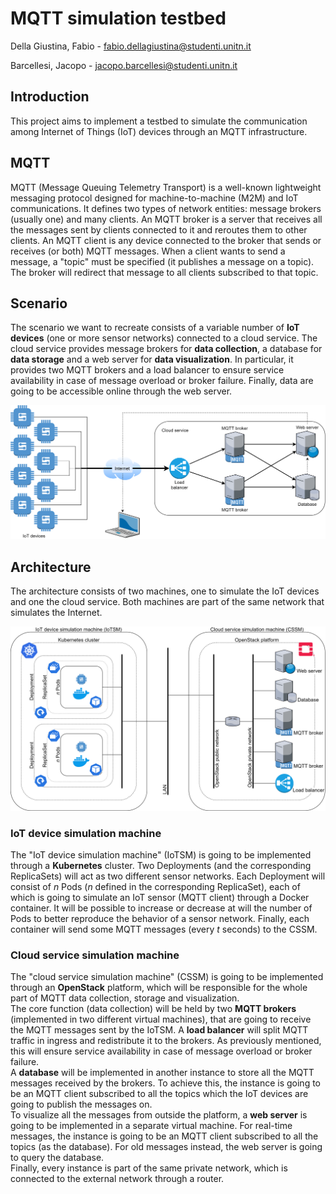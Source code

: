 # MQTT simulation testbed

Della Giustina, Fabio - fabio.dellagiustina@studenti.unitn.it

Barcellesi, Jacopo - jacopo.barcellesi@studenti.unitn.it

## Introduction
This project aims to implement a testbed to simulate the communication among Internet of Things (IoT) devices through an MQTT infrastructure.

## MQTT
MQTT (Message Queuing Telemetry Transport) is a well-known lightweight messaging protocol designed for machine-to-machine (M2M) and IoT communications. It defines two types of network entities: message brokers (usually one) and many clients. An MQTT broker is a server that receives all the messages sent by clients connected to it and reroutes them to other clients. An MQTT client is any device connected to the broker that sends or receives (or both) MQTT messages. When a client wants to send a message, a "topic" must be specified (it publishes a message on a topic). The broker will redirect that message to all clients subscribed to that topic.

## Scenario
The scenario we want to recreate consists of a variable number of **IoT devices** (one or more sensor networks) connected to a cloud service. The cloud service provides message brokers for **data collection**, a database for **data storage** and a web server for **data visualization**. In particular, it provides two MQTT brokers and a load balancer to ensure service availability in case of message overload or broker failure. Finally, data are going to be accessible online through the web server.

![alt text](dataflow.png "Dataflow")

## Architecture
The architecture consists of two machines, one to simulate the IoT devices and one the cloud service. Both machines are part of the same network that simulates the Internet.

![alt text](architecture.png "Architecture")

### IoT device simulation machine
The "IoT device simulation machine" (IoTSM) is going to be implemented through a **Kubernetes** cluster. Two Deployments (and the corresponding ReplicaSets) will act as two different sensor networks. Each Deployment will consist of *n* Pods (*n* defined in the corresponding ReplicaSet), each of which is going to simulate an IoT sensor (MQTT client) through a Docker container. It will be possible to increase or decrease at will the number of Pods to better reproduce the behavior of a sensor network. Finally, each container will send some MQTT messages (every *t* seconds) to the CSSM.

### Cloud service simulation machine
The "cloud service simulation machine" (CSSM) is going to be implemented through an **OpenStack** platform, which will be responsible for the whole part of MQTT data collection, storage and visualization.  
The core function (data collection) will be held by two **MQTT brokers** (implemented in two different virtual machines), that are going to receive the MQTT messages sent by the IoTSM. A **load balancer** will split MQTT traffic in ingress and redistribute it to the brokers. As previously mentioned, this will ensure service availability in case of message overload or broker failure.  
A **database** will be implemented in another instance to store all the MQTT messages received by the brokers. To achieve this, the instance is going to be an MQTT client subscribed to all the topics which the IoT devices are going to publish the messages on.  
To visualize all the messages from outside the platform, a **web server** is going to be implemented in a separate virtual machine. For real-time messages, the instance is going to be an MQTT client subscribed to all the topics (as the database). For old messages instead, the web server is going to query the database.  
Finally, every instance is part of the same private network, which is connected to the external network through a router.
